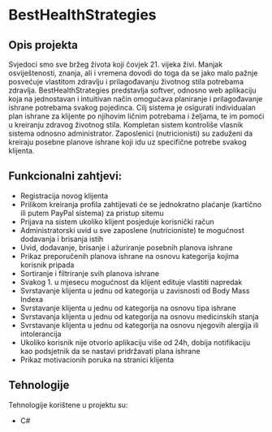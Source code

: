# BestHealthStrategies

## Opis projekta
Svjedoci smo sve bržeg života koji čovjek 21. vijeka živi. Manjak osviještenosti, znanja, ali i vremena dovodi do toga da se jako malo pažnje posvećuje vlastitom zdravlju i prilagođavanju životnog stila potrebama zdravlja. BestHealthStrategies predstavlja softver, odnosno web aplikaciju koja na jednostavan i intuitivan način omogućava planiranje i prilagođavanje ishrane potrebama svakog pojedinca. Cilj sistema je osigurati individualan plan ishrane za klijente po njihovim ličnim potrebama i željama, te im pomoći u kreiranju zdravog životnog stila. Kompletan sistem kontroliše vlasnik sistema odnosno administrator. Zaposlenici (nutricionisti) su zaduženi da kreiraju posebne planove ishrane koji idu uz specifične potrebe svakog klijenta. 
	
## Funkcionalni zahtjevi:
*	Registracija novog klijenta
*	Prilikom kreiranja profila zahtijevati će se jednokratno plaćanje (kartično ili putem PayPal sistema) za pristup sitemu
*	Prijava na sistem ukoliko klijent posjeduje korisnički račun
*	Administratorski uvid u sve zaposlene (nutricioniste) te mogućnost dodavanja i brisanja istih
*	Uvid, dodavanje, brisanje i ažuriranje posebnih planova ishrane
*	Prikaz preporučenih planova ishrane na osnovu kategorija kojima korisnik pripada
*	Sortiranje i filtriranje svih planova ishrane
*	Svakog 1. u mjesecu mogućnost da klijent edituje vlastiti napredak
*	Svrstavanje klijenta u jednu od kategorija u zavisnosti od Body Mass Indexa
*	Svrstavanje klijenta u jednu od kategorija na osnovu tipa ishrane
*	Svrstavanja klijenta u jednu od kategorija na osnovu medicinskih stanja
*	Svrstavanje klijenta u jednu od kategorija na osnovu njegovih alergija ili intolerancija
*	Ukoliko korisnik nije otvorio aplikaciju više od 24h, dobija notifikaciju kao podsjetnik da se nastavi pridržavati plana ishrane
*	Prikaz motivacionih poruka na stranici klijenta
  
## Tehnologije
Tehnologije korištene u projektu su:
* C#
